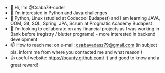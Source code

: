 - 👋 Hi, I’m @Csaba79-coder
- 👀 I’m interested in Python and Java challenges
- 🌱 Python, Linux (studied at Codecool Budapest) and I am learning JAVA, OOM, Git, SQL, Spring, JPA, Scrum at Progmatic Academy Budapest
- 💞️ I’m looking to collaborate on any financial projects as I was working in Bank before (registry / blutter programs) - more interested in backend development
- 📫 How to reach me: on e-mail: csabavadasz79@gmail.com (in subject pls. inform me from where you contacted me and what reason!)
- 👍 useful website: https://bounty.github.com/ :) and good to know and a great reward!


<!---
Csaba79-coder/Csaba79-coder is a ✨ special ✨ repository because its `README.md` (this file) appears on your GitHub profile.
You can click the Preview link to take a look at your changes.
--->
